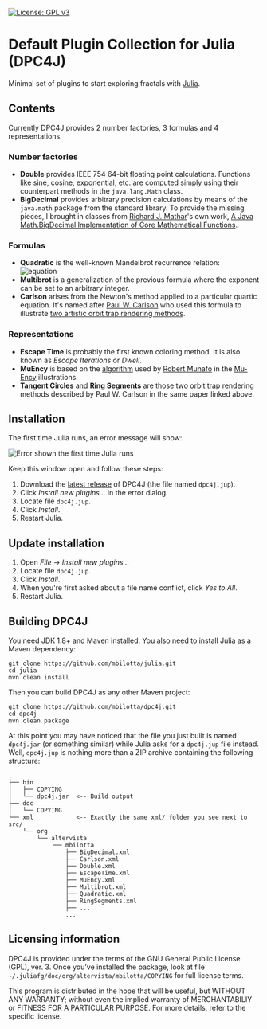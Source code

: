 [![License: GPL v3](https://img.shields.io/badge/License-GPLv3-blue.svg)](https://www.gnu.org/licenses/gpl-3.0)

# Default Plugin Collection for Julia (DPC4J)

Minimal set of plugins to start exploring fractals with [Julia](https://github.com/mbilotta/julia).

## Contents

Currently DPC4J provides 2 number factories, 3 formulas and 4 representations.

### Number factories

* __Double__ provides IEEE 754 64-bit floating point calculations. Functions like sine, cosine, exponential, etc. are computed simply using their counterpart methods in the `java.lang.Math` class.
* __BigDecimal__ provides arbitrary precision calculations by means of the `java.math` package from the standard library. To provide the missing pieces, I brought in classes from [Richard J. Mathar](http://www.mpia.de/~mathar/)'s own work, [A Java Math.BigDecimal Implementation of Core Mathematical Functions](http://arxiv.org/abs/0908.3030v3).

### Formulas

* __Quadratic__ is the well-known Mandelbrot recurrence relation:&nbsp;&nbsp;![equation](http://latex.codecogs.com/svg.latex?z_{n%2B1}%20%3D%20z_n^2%20%2B%20c)
* __Multibrot__ is a generalization of the previous formula where the exponent can be set to an arbitrary integer.
* __Carlson__ arises from the Newton's method applied to a particular quartic equation. It's named after [Paul W. Carlson](http://departments.fmarion.edu/mathematics/museum/author.html) who used this formula to illustrate [two artistic orbit trap rendering methods](http://dx.doi.org/10.1016/S0097-8493(99)00123-5).

### Representations

* __Escape Time__ is probably the first known coloring method. It is also known as _Escape Iterations_ or _Dwell_.
* __MuEncy__ is based on the [algorithm](http://mrob.com/pub/muency/color.html) used by [Robert Munafo](http://mrob.com/) in the [Mu-Ency](http://mrob.com/pub/muency.html) illustrations. 
* __Tangent Circles__ and __Ring Segments__ are those two [orbit trap](https://www.mi.sanu.ac.rs/vismath/javier/b7.htm) rendering methods described by Paul W. Carlson in the same paper linked above.

## Installation

The first time Julia runs, an error message will show:

![Error shown the first time Julia runs](http://mbilotta.altervista.org/wp-content/uploads/2015/02/error-first-run.png)

Keep this window open and follow these steps:

1. Download the [latest release](https://github.com/mbilotta/dpc4j/releases/latest) of DPC4J (the file named `dpc4j.jup`).
2. Click _Install new plugins..._ in the error dialog.
3. Locate file `dpc4j.jup`.
4. Click _Install_.
5. Restart Julia.

## Update installation

1. Open _File_ → _Install new plugins..._
2. Locate file `dpc4j.jup`.
3. Click _Install_.
4. When you're first asked about a file name conflict, click _Yes to All_.
5. Restart Julia.

## Building DPC4J

You need JDK 1.8+ and Maven installed. You also need to install Julia as a Maven dependency:

    git clone https://github.com/mbilotta/julia.git
    cd julia
    mvn clean install

Then you can build DPC4J as any other Maven project:

    git clone https://github.com/mbilotta/dpc4j.git
    cd dpc4j
    mvn clean package

At this point you may have noticed that the file you just built is named `dpc4j.jar` (or something similar) while Julia asks for a `dpc4j.jup` file instead. Well, `dpc4j.jup` is nothing more than a ZIP archive containing the following structure:

```
.
├── bin
│   ├── COPYING
│   └── dpc4j.jar  <-- Build output
├── doc
│   └── COPYING
└── xml            <-- Exactly the same xml/ folder you see next to src/
    └── org
        └── altervista
            └── mbilotta
                ├── BigDecimal.xml
                ├── Carlson.xml
                ├── Double.xml
                ├── EscapeTime.xml
                ├── MuEncy.xml
                ├── Multibrot.xml
                ├── Quadratic.xml
                ├── RingSegments.xml
                ├── ...
                ...
```

## Licensing information

DPC4J is provided under the terms of the GNU General Public License (GPL), ver. 3. Once you’ve installed the package, look at file `~/.juliafg/doc/org/altervista/mbilotta/COPYING` for full license terms.

This program is distributed in the hope that will be useful, but WITHOUT ANY WARRANTY; without even the implied warranty of MERCHANTABILIY or FITNESS FOR A PARTICULAR PURPOSE. For more details, refer to the specific license.
